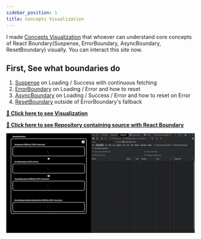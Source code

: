 ```yaml
---
sidebar_position: 1
title: Concepts Visualization
---
```




I made [Concepts Visualization](https://visualization.suspensive.org/react-boundary) that whoever can understand core concepts of React Boundary(Suspense, ErrorBoundary, AsyncBoundary, ResetBoundary) visually. You can interact this site now.

## First, See what boundaries do

1. [Suspense](https://react-boundary.suspensive.org/docs/reference/Suspense) on Loading / Success with continuous fetching
2. [ErrorBoundary](https://react-boundary.suspensive.org/docs/reference/ErrorBoundary) on Loading / Error and how to reset
3. [AsyncBoundary](https://react-boundary.suspensive.org/docs/reference/AsyncBoundary) on Loading / Success / Error and how to reset on Error
4. [ResetBoundary](https://react-boundary.suspensive.org/docs/reference/ResetBoundary) outside of ErrorBoundary's fallback

[**🔗 Click here to see Visualization**](https://visualization.suspensive.org/react-boundary)

[**🔗 Click here to see Repository containing source with React Boundary**](https://github.com/suspensive/react-boundary-example/blob/main/pages/index.tsx)

![Visualization Core Concepts](./../../static/gif/visualization-core-concepts.gif)
